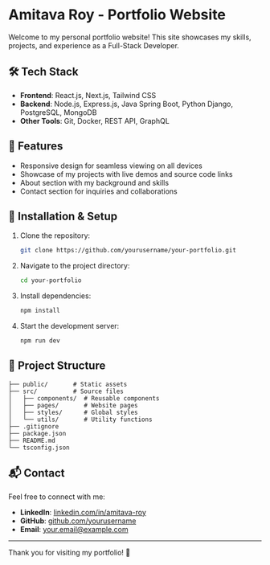 # Amitava Roy - Portfolio Website

Welcome to my personal portfolio website! This site showcases my skills, projects, and experience as a Full-Stack Developer.

## 🛠 Tech Stack

- **Frontend**: React.js, Next.js, Tailwind CSS
- **Backend**: Node.js, Express.js, Java Spring Boot, Python Django, PostgreSQL, MongoDB
- **Other Tools**: Git, Docker, REST API, GraphQL

## 🚀 Features

- Responsive design for seamless viewing on all devices
- Showcase of my projects with live demos and source code links
- About section with my background and skills
- Contact section for inquiries and collaborations

## 🔧 Installation & Setup

1. Clone the repository:
   ```bash
   git clone https://github.com/yourusername/your-portfolio.git
   ```
2. Navigate to the project directory:
   ```bash
   cd your-portfolio
   ```
3. Install dependencies:
   ```bash
   npm install
   ```
4. Start the development server:
   ```bash
   npm run dev
   ```

## 📂 Project Structure

```
├── public/       # Static assets
├── src/          # Source files
│   ├── components/  # Reusable components
│   ├── pages/       # Website pages
│   ├── styles/      # Global styles
│   └── utils/       # Utility functions
├── .gitignore
├── package.json
├── README.md
└── tsconfig.json
```

## 📬 Contact

Feel free to connect with me:

- **LinkedIn**: [linkedin.com/in/amitava-roy](https://linkedin.com/in/amitava-roy)
- **GitHub**: [github.com/yourusername](https://github.com/yourusername)
- **Email**: your.email@example.com

---

Thank you for visiting my portfolio! 🚀
